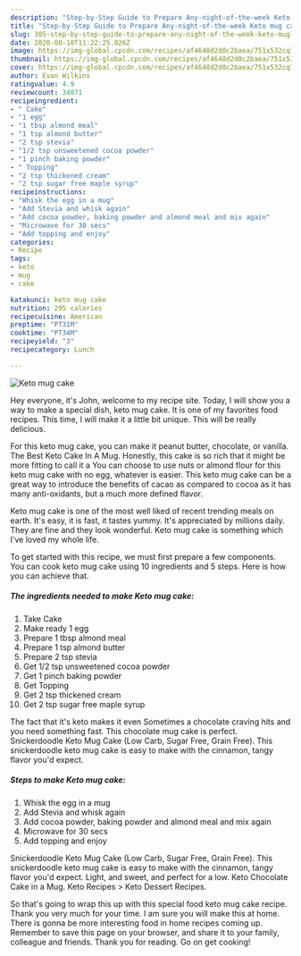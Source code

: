 ```yaml
---
description: "Step-by-Step Guide to Prepare Any-night-of-the-week Keto mug cake"
title: "Step-by-Step Guide to Prepare Any-night-of-the-week Keto mug cake"
slug: 305-step-by-step-guide-to-prepare-any-night-of-the-week-keto-mug-cake
date: 2020-08-10T11:22:25.026Z
image: https://img-global.cpcdn.com/recipes/af4648d2d0c2baea/751x532cq70/keto-mug-cake-recipe-main-photo.jpg
thumbnail: https://img-global.cpcdn.com/recipes/af4648d2d0c2baea/751x532cq70/keto-mug-cake-recipe-main-photo.jpg
cover: https://img-global.cpcdn.com/recipes/af4648d2d0c2baea/751x532cq70/keto-mug-cake-recipe-main-photo.jpg
author: Evan Wilkins
ratingvalue: 4.9
reviewcount: 34871
recipeingredient:
- " Cake"
- "1 egg"
- "1 tbsp almond meal"
- "1 tsp almond butter"
- "2 tsp stevia"
- "1/2 tsp unsweetened cocoa powder"
- "1 pinch baking powder"
- " Topping"
- "2 tsp thickened cream"
- "2 tsp sugar free maple syrup"
recipeinstructions:
- "Whisk the egg in a mug"
- "Add Stevia and whisk again"
- "Add cocoa powder, baking powder and almond meal and mix again"
- "Microwave for 30 secs"
- "Add topping and enjoy"
categories:
- Recipe
tags:
- keto
- mug
- cake

katakunci: keto mug cake 
nutrition: 295 calories
recipecuisine: American
preptime: "PT31M"
cooktime: "PT34M"
recipeyield: "3"
recipecategory: Lunch

---
```



![Keto mug cake](https://img-global.cpcdn.com/recipes/af4648d2d0c2baea/751x532cq70/keto-mug-cake-recipe-main-photo.jpg)

Hey everyone, it's John, welcome to my recipe site. Today, I will show you a way to make a special dish, keto mug cake. It is one of my favorites food recipes. This time, I will make it a little bit unique. This will be really delicious.

For this keto mug cake, you can make it peanut butter, chocolate, or vanilla. The Best Keto Cake In A Mug. Honestly, this cake is so rich that it might be more fitting to call it a You can choose to use nuts or almond flour for this keto mug cake with no egg, whatever is easier. This keto mug cake can be a great way to introduce the benefits of cacao as compared to cocoa as it has many anti-oxidants, but a much more defined flavor.

Keto mug cake is one of the most well liked of recent trending meals on earth. It's easy, it is fast, it tastes yummy. It's appreciated by millions daily. They are fine and they look wonderful. Keto mug cake is something which I've loved my whole life.


To get started with this recipe, we must first prepare a few components. You can cook keto mug cake using 10 ingredients and 5 steps. Here is how you can achieve that.

<!--inarticleads1-->

##### The ingredients needed to make Keto mug cake:

1. Take  Cake
1. Make ready 1 egg
1. Prepare 1 tbsp almond meal
1. Prepare 1 tsp almond butter
1. Prepare 2 tsp stevia
1. Get 1/2 tsp unsweetened cocoa powder
1. Get 1 pinch baking powder
1. Get  Topping
1. Get 2 tsp thickened cream
1. Get 2 tsp sugar free maple syrup


The fact that it&#39;s keto makes it even Sometimes a chocolate craving hits and you need something fast. This chocolate mug cake is perfect. Snickerdoodle Keto Mug Cake (Low Carb, Sugar Free, Grain Free). This snickerdoodle keto mug cake is easy to make with the cinnamon, tangy flavor you&#39;d expect. 

<!--inarticleads2-->

##### Steps to make Keto mug cake:

1. Whisk the egg in a mug
1. Add Stevia and whisk again
1. Add cocoa powder, baking powder and almond meal and mix again
1. Microwave for 30 secs
1. Add topping and enjoy


Snickerdoodle Keto Mug Cake (Low Carb, Sugar Free, Grain Free). This snickerdoodle keto mug cake is easy to make with the cinnamon, tangy flavor you&#39;d expect. Light, and sweet, and perfect for a low. Keto Chocolate Cake in a Mug. Keto Recipes &gt; Keto Dessert Recipes. 

So that's going to wrap this up with this special food keto mug cake recipe. Thank you very much for your time. I am sure you will make this at home. There is gonna be more interesting food in home recipes coming up. Remember to save this page on your browser, and share it to your family, colleague and friends. Thank you for reading. Go on get cooking!
